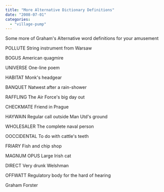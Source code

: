 ```yaml
---
title: "More Alternative Dictionary Definitions"
date: "2008-07-01"
categories: 
  - "village-pump"
---
```


Some more of Graham's Alternative word definitions for your amusement

POLLUTE String instrument from Warsaw

BOGUS American quagmire

UNIVERSE One-line poem

HABITAT Monk's headgear

BANQUET Natwest after a rain-shower

RAFFLING The Air Force's big day out

CHECKMATE Friend in Prague

HAYWAIN Regular call outside Man Utd's ground

WHOLESALER The complete naval person

OOCCIDENTAL To do with cattle's teeth

FRIARY Fish and chip shop

MAGNUM OPUS Large Irish cat

DIRECT Very drunk Welshman

OFFWATT Regulatory body for the hard of hearing

Graham Forster
